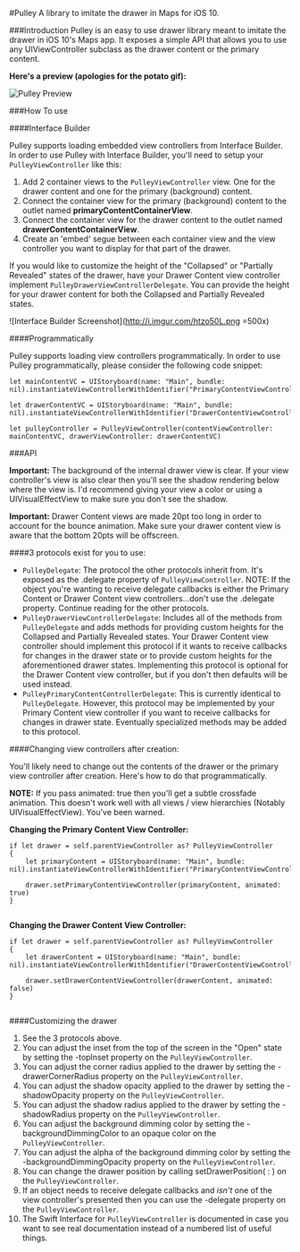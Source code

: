 #Pulley
A library to imitate the drawer in Maps for iOS 10.

###Introduction
Pulley is an easy to use drawer library meant to imitate the drawer in iOS 10's Maps app. It exposes a simple API that allows you to use any UIViewController subclass as the drawer content or the primary content.

**Here's a preview (apologies for the potato gif):**

![Pulley Preview](http://i.imgur.com/5akEjiT.gif)

###How To use

####Interface Builder

Pulley supports loading embedded view controllers from Interface Builder. In order to use Pulley with Interface Builder, you'll need to setup your `PulleyViewController` like this:

1. Add 2 container views to the `PulleyViewController` view. One for the drawer content and one for the primary (background) content.
2. Connect the container view for the primary (background) content to the outlet named **primaryContentContainerView**.
3. Connect the container view for the drawer content to the outlet named **drawerContentContainerView**.
4. Create an 'embed' segue between each container view and the view controller you want to display for that part of the drawer.

If you would like to customize the height of the "Collapsed" or "Partially Revealed" states of the drawer, have your Drawer Content view controller implement `PulleyDrawerViewControllerDelegate`. You can provide the height for your drawer content for both the Collapsed and Partially Revealed states.

![Interface Builder Screenshot](http://i.imgur.com/htzo50L.png =500x)


####Programmatically

Pulley supports loading view controllers programmatically. In order to use Pulley programmatically, please consider the following code snippet:

`````
let mainContentVC = UIStoryboard(name: "Main", bundle: nil).instantiateViewControllerWithIdentifier("PrimaryContentViewController")

let drawerContentVC = UIStoryboard(name: "Main", bundle: nil).instantiateViewControllerWithIdentifier("DrawerContentViewController")

let pulleyController = PulleyViewController(contentViewController: mainContentVC, drawerViewController: drawerContentVC)

`````
###API

**Important:** The background of the internal drawer view is clear. If your view controller's view is also clear then you'll see the shadow rendering below where the view is. I'd recommend giving your view a color or using a UIVisualEffectView to make sure you don't see the shadow.

**Important:** Drawer Content views are made 20pt too long in order to account for the bounce animation. Make sure your drawer content view is aware that the bottom 20pts will be offscreen.

####3 protocols exist for you to use:

* `PulleyDelegate`: The protocol the other protocols inherit from. It's exposed as the .delegate property of `PulleyViewController`. NOTE: If the object you're wanting to receive delegate callbacks is either the Primary Content or Drawer Content view controllers...don't use the .delegate property. Continue reading for the other protocols.
* `PulleyDrawerViewControllerDelegate`: Includes all of the methods from `PulleyDelegate` and adds methods for providing custom heights for the Collapsed and Partially Revealed states. Your Drawer Content view controller should implement this protocol if it wants to receive callbacks for changes in the drawer state or to provide custom heights for the aforementioned drawer states. Implementing this protocol is optional for the Drawer Content view controller, but if you don't then defaults will be used instead.
* `PulleyPrimaryContentControllerDelegate`: This is currently identical to `PulleyDelegate`. However, this protocol may be implemented by your Primary Content view controller if you want to receive callbacks for changes in drawer state. Eventually specialized methods may be added to this protocol.

####Changing view controllers after creation:

You'll likely need to change out the contents of the drawer or the primary view controller after creation. Here's how to do that programmatically.

**NOTE:** If you pass animated: true then you'll get a subtle crossfade animation. This doesn't work well with all views / view hierarchies (Notably UIVisualEffectView). You've been warned.

**Changing the Primary Content View Controller:**

`````
if let drawer = self.parentViewController as? PulleyViewController
{
    let primaryContent = UIStoryboard(name: "Main", bundle: nil).instantiateViewControllerWithIdentifier("PrimaryContentViewController")
    
    drawer.setPrimaryContentViewController(primaryContent, animated: true)
}      
        
`````

**Changing the Drawer Content View Controller:**

`````
if let drawer = self.parentViewController as? PulleyViewController
{
    let drawerContent = UIStoryboard(name: "Main", bundle: nil).instantiateViewControllerWithIdentifier("DrawerContentViewController")
    
    drawer.setDrawerContentViewController(drawerContent, animated: false)
}      
        
`````

####Customizing the drawer

1. See the 3 protocols above.
2. You can adjust the inset from the top of the screen in the "Open" state by setting the -topInset property on the `PulleyViewController`.
3. You can adjust the corner radius applied to the drawer by setting the -drawerCornerRadius property on the `PulleyViewController`.
4. You can adjust the shadow opacity applied to the drawer by setting the -shadowOpacity property on the `PulleyViewController`.
5. You can adjust the shadow radius applied to the drawer by setting the -shadowRadius property on the `PulleyViewController`.
6. You can adjust the background dimming color by setting the -backgroundDimmingColor to an opaque color on the `PulleyViewController`.
7. You can adjust the alpha of the background dimming color by setting the -backgroundDimmingOpacity property on the `PulleyViewController`.
8. You can change the drawer position by calling setDrawerPosition( : ) on the `PulleyViewController`.
9. If an object needs to receive delegate callbacks and _isn't_ one of the view controller's presented then you can use the -delegate property on the `PulleyViewController`.
10. The Swift Interface for `PulleyViewController` is documented in case you want to see real documentation instead of a numbered list of useful things.
